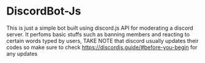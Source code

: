 # DiscordBot-Js
This is just a simple bot built using discord.js API for moderating a discord server. It perfoms basic stuffs such as banning members and  reacting to certain words typed by users, TAKE NOTE that discord usually updates their codes so make sure to check  https://discordjs.guide/#before-you-begin for any updates
